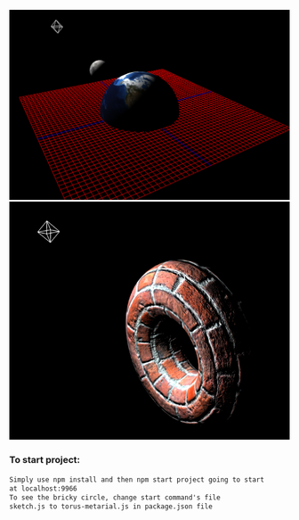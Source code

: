 ![world](world.PNG)
![torus-material](torus-metarial.PNG)


### To start project:
    Simply use npm install and then npm start project going to start
    at localhost:9966
    To see the bricky circle, change start command's file 
    sketch.js to torus-metarial.js in package.json file
